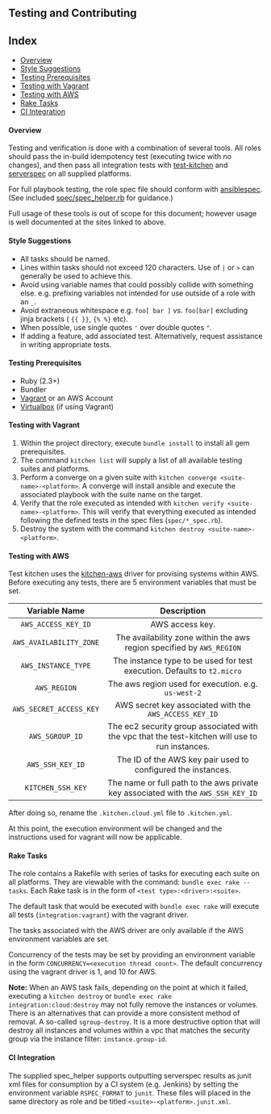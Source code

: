 Testing and Contributing
------------------------
## Index
* [Overview](#overview)
* [Style Suggestions](#style-suggestions)
* [Testing Prerequisites](#testing-prerequisites)
* [Testing with Vagrant](#testing-with-vagrant)
* [Testing with AWS](#testing-with-aws)
* [Rake Tasks](#rake-tasks)
* [CI Integration](#ci-integration)



#### Overview

Testing and verification is done with a combination of several tools. All roles should pass the in-build idempotency test (executing twice with no changes), and then pass all integration tests with [test-kitchen](http://kitchen.ci/) and [serverspec](http://serverspec.org/) on all supplied platforms.

For full playbook testing, the role spec file should conform with [ansiblespec](https://github.com/volanja/ansible_spec). (See included  [spec/spec_helper.rb](spec/_spec_helper.rb) for guidance.)

Full usage of these tools is out of scope for this document; however usage is well documented at the sites linked to above.

#### Style Suggestions
* All tasks should be named.
* Lines within tasks should not exceed 120 characters. Use of `|` or `>` can generally be used to achieve this.
* Avoid using variable names that could possibly collide with something else. e.g. prefixing variables not intended for use outside of a role with an `_`.
* Avoid extraneous whitespace e.g. `foo[ bar ]` vs. `foo[bar]` excluding jinja brackets ( `{{ }}`, `{% %}` etc).
* When possible, use single quotes `'` over double quotes `"`.
* If adding a feature, add associated test. Alternatively, request assistance in writing appropriate tests.


#### Testing Prerequisites
* Ruby (2.3+)
* Bundler
* [Vagrant](https://www.vagrantup.com/downloads.html) or an AWS Account
* [Virtualbox](https://www.virtualbox.org/wiki/Downloads) (if using Vagrant)


#### Testing with Vagrant
1. Within the project directory, execute `bundle install` to install all gem prerequisites.
2. The command `kitchen list` will supply a list of all available testing suites and platforms.
3. Perform a converge on a given suite with `kitchen converge <suite-name>-<platform>`. A converge will install ansible and execute the associated playbook with the suite name on the target.
4. Verify that the role executed as intended with `kitchen verify <suite-name>-<platform>`. This will verify that everything executed as intended following the defined tests in the spec files (`spec/*_spec.rb`).
5. Destroy the system with the command `kitchen destroy <suite-name>-<platform>`.


#### Testing with AWS
Test kitchen uses the [kitchen-aws](https://github.com/test-kitchen/kitchen-ec2) driver for provising systems within AWS. Before executing any tests, there are 5 environment variables that must be set.

|      Variable Name      |                                           Description                                           |
|:-----------------------:|:-----------------------------------------------------------------------------------------------:|
|   `AWS_ACCESS_KEY_ID`   |                                         AWS access key.                                         |
| `AWS_AVAILABILITY_ZONE` |               The availability zone within the aws region specified by `AWS_REGION`             |
|   `AWS_INSTANCE_TYPE`   |             The instance type to be used for test execution. Defaults to `t2.micro`             |
|       `AWS_REGION`      |                       The aws region used for execution. e.g. `us-west-2`                       |
| `AWS_SECRET_ACCESS_KEY` |                      AWS secret key associated with the `AWS_ACCESS_KEY_ID`                     |
|     `AWS_SGROUP_ID`     | The ec2 security group associated with the vpc that the test-kitchen will use to run instances. |
|     `AWS_SSH_KEY_ID`    |                   The ID of the AWS key pair used to configured the instances.                  |
|    `KITCHEN_SSH_KEY`    |        The name or full path to the aws private key associated with the `AWS_SSH_KEY_ID`        |

After doing so, rename the `.kitchen.cloud.yml` file to `.kitchen.yml`.

At this point, the execution environment will be changed and the instructions used for vagrant will now be applicable.

#### Rake Tasks

The role contains a Rakefile with series of tasks for executing each suite on all platforms. They are viewable with the command:
`bundle exec rake --tasks`. Each Rake task is in the form of `<test type>:<driver>:<suite>`.

The default task that would be executed with `bundle exec rake` will execute all tests (`integration:vagrant`) with the vagrant driver.

The tasks associated with the AWS driver are only available if the AWS environment variables are set.

Concurrency of the tests may be set by providing an environment variable in the form `CONCURRENCY=<execution thread count>`. The default concurrency using the vagrant driver is 1, and 10 for AWS.

**Note:** When an AWS task fails, depending on the point at which it failed, executing a `kitchen destroy` or `bundle exec rake integration:cloud:destroy` may not fully remove the instances or volumes. There is an alternatives that can provide a more consistent method of removal. A so-called `sgroup-destroy`. It is a more destructive option that will destroy all instances and volumes within a vpc that matches the security group via the instance filter: `instance.group-id`.

#### CI Integration
The supplied spec_helper supports outputting serverspec results as junit xml files for consumption by a CI system (e.g. Jenkins) by setting the environment variable `RSPEC_FORMAT` to `junit`. These files will placed in the same directory as role and be titled `<suite>-<platform>.junit.xml`.
